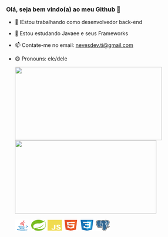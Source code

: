 ### Olá, seja bem vindo(a) ao meu Github 👋


- 🔭 IEstou trabalhando como desenvolvedor back-end
- 🌱 Estou estudando Javaee e seus Frameworks
- 📫 Contate-me no email: nevesdev.ti@gmail.com
- 😄 Pronouns: ele/dele


  <img height=200 width=400 align="center" wheight=100 src="https://github-readme-stats.vercel.app/api?username=Artur-Neves&show_icons=true&theme=transparent" />


  <img height=200 width=385 align="center" src="https://github-readme-stats.vercel.app/api/top-langs?username=Artur-Neves&layout=compact&langs_count=8&card_width=320&show_icons=true&theme=transparent" />
  <div style="display: inline_block"><br>
  <img align="center" alt="Rafa-Js" height="30" width="40" src="https://raw.githubusercontent.com/devicons/devicon/master/icons/java/java-original.svg">
  <img align="center" alt="Rafa-Js" height="30" width="40" src="https://raw.githubusercontent.com/devicons/devicon/master/icons/spring/spring-original.svg">
  <img align="center" alt="Rafa-Js" height="30" width="40" src="https://raw.githubusercontent.com/devicons/devicon/master/icons/javascript/javascript-plain.svg">
  <img align="center" alt="Rafa-HTML" height="30" width="40" src="https://raw.githubusercontent.com/devicons/devicon/master/icons/html5/html5-original.svg">
  <img align="center" alt="Rafa-CSS" height="30" width="40" src="https://raw.githubusercontent.com/devicons/devicon/master/icons/css3/css3-original.svg">
  <img align="center" alt="Rafa-Js" height="30" width="40" src="https://raw.githubusercontent.com/devicons/devicon/master/icons/postgresql/postgresql-original.svg">
</div>
  
  ##


